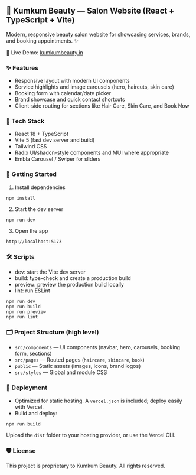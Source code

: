 ## 💄 Kumkum Beauty — Salon Website (React + TypeScript + Vite)

Modern, responsive beauty salon website for showcasing services, brands, and booking appointments. ✨

🔗 Live Demo: [kumkumbeauty.in](https://kumkumbeauty.in)

### ✨ Features
- Responsive layout with modern UI components
- Service highlights and image carousels (hero, haircuts, skin care)
- Booking form with calendar/date picker
- Brand showcase and quick contact shortcuts
- Client-side routing for sections like Hair Care, Skin Care, and Book Now

### 🧰 Tech Stack
- React 18 + TypeScript
- Vite 5 (fast dev server and build)
- Tailwind CSS
- Radix UI/shadcn-style components and MUI where appropriate
- Embla Carousel / Swiper for sliders

### 🚀 Getting Started
1) Install dependencies
```
npm install
```
2) Start the dev server
```
npm run dev
```
3) Open the app
```
http://localhost:5173
```

### 🛠️ Scripts
- dev: start the Vite dev server
- build: type-check and create a production build
- preview: preview the production build locally
- lint: run ESLint

```
npm run dev
npm run build
npm run preview
npm run lint 
```

### 🗂️ Project Structure (high level)
- `src/components` — UI components (navbar, hero, carousels, booking form, sections)
- `src/pages` — Routed pages (`haircare`, `skincare`, `book`)
- `public` — Static assets (images, icons, brand logos)
- `src/styles` — Global and module CSS

### 🚢 Deployment
- Optimized for static hosting. A `vercel.json` is included; deploy easily with Vercel.
- Build and deploy:
```
npm run build
```
Upload the `dist` folder to your hosting provider, or use the Vercel CLI.

### 🛡️ License
This project is proprietary to Kumkum Beauty. All rights reserved.
